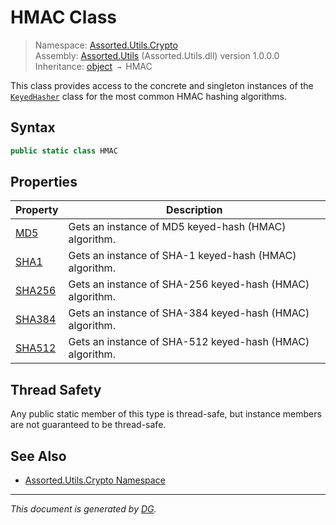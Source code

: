 ﻿# HMAC Class

> Namespace: [Assorted.Utils.Crypto](index.md#assortedutilscrypto-namespace)\
> Assembly: [Assorted.Utils](index.md) (Assorted.Utils.dll) version 1.0.0.0\
> Inheritance: [object](https://docs.microsoft.com/en-us/dotnet/api/system.object) `→` HMAC

This class provides access to the concrete and singleton instances of the [`KeyedHasher`](Assorted.Utils.Crypto.KeyedHasher.md) class for the most common HMAC hashing algorithms.

## Syntax

```csharp
public static class HMAC
```

## Properties

Property | Description
--- | ---
[MD5](Assorted.Utils.Crypto.HMAC.MD5.md) | Gets an instance of MD5 keyed-hash (HMAC) algorithm.
[SHA1](Assorted.Utils.Crypto.HMAC.SHA1.md) | Gets an instance of SHA-1 keyed-hash (HMAC) algorithm.
[SHA256](Assorted.Utils.Crypto.HMAC.SHA256.md) | Gets an instance of SHA-256 keyed-hash (HMAC) algorithm.
[SHA384](Assorted.Utils.Crypto.HMAC.SHA384.md) | Gets an instance of SHA-384 keyed-hash (HMAC) algorithm.
[SHA512](Assorted.Utils.Crypto.HMAC.SHA512.md) | Gets an instance of SHA-512 keyed-hash (HMAC) algorithm.

## Thread Safety

Any public static member of this type is thread\-safe, but instance members are not guaranteed to be thread\-safe.

## See Also

- [Assorted.Utils.Crypto Namespace](index.md#assortedutilscrypto-namespace)

---

_This document is generated by [DG](https://github.com/Khojasteh/dg)._
